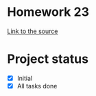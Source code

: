 # Homework 23
[Link to the source](https://skyengpublic.notion.site/24-ae1cc335f5c34ffcbba553b0b44727fc)
# Project status
- [x] Initial
- [x] All tasks done 
